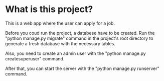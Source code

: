 # What is this project?
This is a web app where the user can apply for a job.

Before you coud run the project, a databese have to be created.
Run the "python manage.py migrate" command in the project's root directory to generate a fresh database with the necessary tables.

Also, you need to create an admin user with the "python manage.py createsuperuser" command.

After that, you can start the server with the "python manage.py runserver" command.
